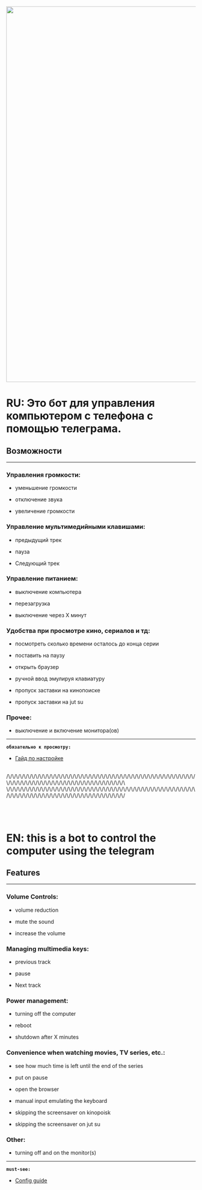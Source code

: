 <h3 align="center"><a href="https://t.me/redixyz"><img src="https://i.imgur.com/nb0eibx.png" width="1000"></a></h3>

# RU: Это бот для управления компьютером с телефона с помощью телеграма.

## Возможности

*****
### **Управления громкости:**

- уменьшение громкости

- отключение звука 

- увеличение громкости
### **Управление мультимедийными клавишами:** 

- предыдущий трек 

- пауза 

- Следующий трек
### **Управление питанием:** 

- выключение компьютера 

- перезагрузка 

- выключение через X минут 

### **Удобства при просмотре кино, сериалов и тд:** 

 - посмотреть сколько времени осталось до конца серии 

 - поставить на паузу 

 - открыть браузер 

 - ручной ввод эмулируя клавиатуру 

 - пропуск заставки на кинопоиске 

 - пропуск заставки на jut su 

### **Прочее:** 

 - выключение и включение монитора(ов)	 
---
**`обязательно к просмотру:`**
- [Гайд по настройке](https://youtu.be/7ZMHbdk6Ir8)
<br/><br/>

/\\/\\/\\/\\/\\/\\/\\/\\/\\/\\/\\/\\/\\/\\/\\/\\/\\/\\/\\/\\/\\/\\/\\/\\/\\/\\/\\/\\/\\/\\/\\/\\/\\/\\/\\/\\/\\/\\/\\/\\/\\/\\/\\/\\/\\/\\/\\/\\/\\/\\/\\/\\/\\/\\/\\/\\/\\/\\/\\/\\/\\/\\/\\/\\/\\/\\/\\/\\/\\/\\/\\/\\/\\/\\/\\/\\/\\/\\/\\
\\/\\/\\/\\/\\/\\/\\/\\/\\/\\/\\/\\/\\/\\/\\/\\/\\/\\/\\/\\/\\/\\/\\/\\/\\/\\/\\/\\/\\/\\/\\/\\/\\/\\/\\/\\/\\/\\/\\/\\/\\/\\/\\/\\/\\/\\/\\/\\/\\/\\/\\/\\/\\/\\/\\/\\/\\/\\/\\/\\/\\/\\/\\/\\/\\/\\/\\/\\/\\/\\/\\/\\/\\/\\/\\/\\/\\/\\/\\/

<br/><br/>
# EN: this is a bot to control the computer using the telegram

## Features

*****
### **Volume Controls:** 

 - volume reduction 

 - mute the sound 

 - increase the volume 

### **Managing multimedia keys:** 

 - previous track 

 - pause 

 - Next track 

### **Power management:** 

 - turning off the computer 

- reboot 

- shutdown after X minutes 

### **Convenience when watching movies, TV series, etc.:** 

 - see how much time is left until the end of the series 

 - put on pause 

 - open the browser 

 - manual input emulating the keyboard 

 - skipping the screensaver on kinopoisk 

 - skipping the screensaver on jut su 

### **Other:**

 - turning off and on the monitor(s)
---

**`must-see:`**
- [Config guide](https://youtu.be/46w1Ats5LxY)
